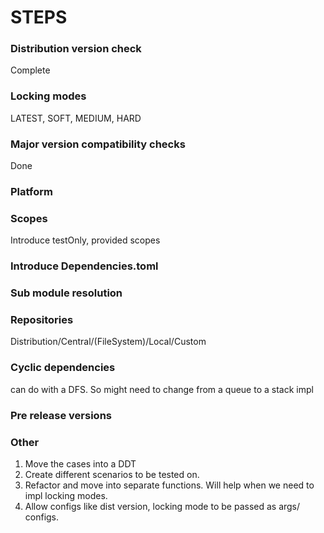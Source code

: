 # STEPS
### Distribution version check
Complete
### Locking modes
LATEST, SOFT, MEDIUM, HARD

### Major version compatibility checks
Done

### Platform

### Scopes
Introduce testOnly, provided scopes

### Introduce Dependencies.toml

### Sub module resolution

### Repositories
Distribution/Central/(FileSystem)/Local/Custom

### Cyclic dependencies
can do with a DFS. So might need to change from a queue to a stack impl

### Pre release versions

### Other

1. Move the cases into a DDT
2. Create different scenarios to be tested on.
2. Refactor and move into separate functions. Will help when we need to impl locking modes.
3. Allow configs like dist version, locking mode to be passed as args/ configs.
